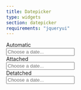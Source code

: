 ```yaml
---
title: Datepicker
type: widgets
section: datepicker
requirements: "jqueryui"
---
```


<form class="form-grid">
	<div class="form-row">
		<div class="form-label"><label>Automatic</label></div>
		<div class="form-response"><input class="form-control" placeholder="Choose a date..." data-toggle="datepicker" /></div>
	</div>
	<div class="form-row">
		<div class="form-label"><label>Attached</label></div>
		<div class="form-response">
			<div class="input-group">
				<input id="datepicker1" class="form-control" placeholder="Choose a date..." />
				<span class="input-group-btn">
					<a href="#" class="btn btn-default text-light btn-icon" data-toggle="datepicker" data-target="#datepicker1"><span data-icon="calendar"></span></a>
				</span>
			</div>
		</div>
	</div>
	<div class="form-row">
		<div class="form-label"><label>Detatched</label></div>
		<div class="form-response">
			<div class="form-grid">
				<div class="form-row">
					<div class="form-response">
						<input id="datepicker2" class="form-control" placeholder="Choose a date..." />
					</div>
					<div class="form-response form-response-short">
						<a href="#" class="btn btn-default btn-icon" data-toggle="datepicker" data-target="#datepicker2"><span data-icon="calendar"></span></a>
					</div>
				</div>
			</div>
		</div>
	</div>
</form>
